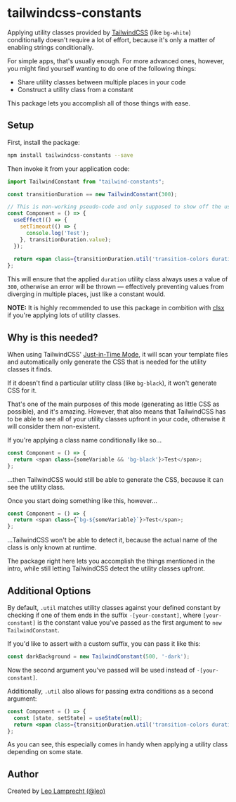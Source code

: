 # tailwindcss-constants

Applying utility classes provided by [TailwindCSS](https://tailwindcss.com) (like `bg-white`) conditionally doesn't require a lot of effort, because it's only a matter of enabling strings conditionally.

For simple apps, that's usually enough. For more advanced ones, however, you might find yourself wanting to do one of the following things:

- Share utility classes between multiple places in your code
- Construct a utility class from a constant

This package lets you accomplish all of those things with ease.

## Setup

First, install the package:

```bash
npm install tailwindcss-constants --save
```

Then invoke it from your application code:

```jsx
import TailwindConstant from "tailwind-constants";

const transitionDuration == new TailwindConstant(300);

// This is non-working pseudo-code and only supposed to show off the usage.
const Component = () => {
  useEffect(() => {
    setTimeout(() => {
      console.log('Test');
    }, transitionDuration.value);
  });
  
  return <span class={transitionDuration.util('transition-colors duration-300')}>Test</span>;
};
```

This will ensure that the applied `duration` utility class always uses a value of `300`, otherwise an error will be thrown — effectively preventing values from diverging in multiple places, just like a constant would.

**NOTE:** It is highly recommended to use this package in combition with [clsx](https://www.npmjs.com/package/clsx) if you're applying lots of utility classes.

## Why is this needed?

When using TailwindCSS' [Just-in-Time Mode](https://v2.tailwindcss.com/docs/just-in-time-mode), it will scan your template files and automatically only generate the CSS that is needed for the utility classes it finds.

If it doesn't find a particular utility class (like `bg-black`), it won't generate CSS for it.

That's one of the main purposes of this mode (generating as little CSS as possible), and it's amazing. However, that also means that TailwindCSS has to be able to see all of your utility classes upfront in your code, otherwise it will consider them non-existent.

If you're applying a class name conditionally like so...

```js
const Component = () => {
  return <span class={someVariable && 'bg-black'}>Test</span>;
};
```

...then TailwindCSS would still be able to generate the CSS, because it can see the utility class.

Once you start doing something like this, however...

```js
const Component = () => {
  return <span class={`bg-${someVariable}`}>Test</span>;
};
```

...TailwindCSS won't be able to detect it, because the actual name of the class is only known at runtime.

The package right here lets you accomplish the things mentioned in the intro, while still letting TailwindCSS detect the utility classes upfront.

## Additional Options

By default, `.util` matches utility classes against your defined constant by checking if one of them ends in the suffix `-[your-constant]`, where `[your-constant]` is the constant value you've passed as the first argument to `new TailwindConstant`.

If you'd like to assert with a custom suffix, you can pass it like this:

```jsx
const darkBackground = new TailwindConstant(500, '-dark');
```

Now the second argument you've passed will be used instead of `-[your-constant]`.

Additionally, `.util` also allows for passing extra conditions as a second argument:

```jsx
const Component = () => {
  const [state, setState] = useState(null);
  return <span class={transitionDuration.util('transition-colors duration-300', state)}>Test</span>;
};
```

As you can see, this especially comes in handy when applying a utility class depending on some state.

## Author

Created by [Leo Lamprecht (@leo)](https://leo.im)
